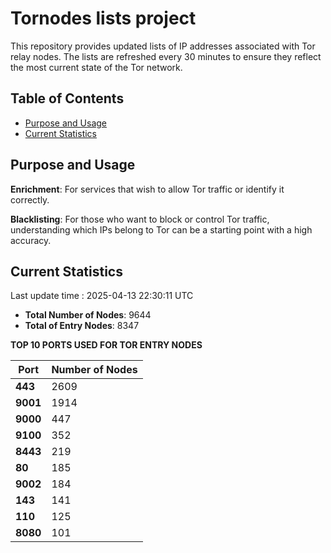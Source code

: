 # Tornodes lists project

This repository provides updated lists of IP addresses associated with Tor relay nodes. The lists are refreshed every 30 minutes to ensure they reflect the most current state of the Tor network.

## Table of Contents

- [Purpose and Usage](#purpose-and-usage)
- [Current Statistics](#current-statistics)


## Purpose and Usage

**Enrichment**: For services that wish to allow Tor traffic or identify it correctly.

**Blacklisting**: For those who want to block or control Tor traffic, understanding which IPs belong to Tor can be a starting point with a high accuracy.

## Current Statistics

Last update time : 2025-04-13 22:30:11 UTC

- **Total Number of Nodes**: 9644
- **Total of Entry Nodes**: 8347

**TOP 10 PORTS USED FOR TOR ENTRY NODES**

| **Port** | **Number of Nodes** |
|------|-----------------|
| **443**   | 2609  |
| **9001**   | 1914  |
| **9000**   | 447  |
| **9100**   | 352  |
| **8443**   | 219  |
| **80**   | 185  |
| **9002**   | 184  |
| **143**   | 141  |
| **110**   | 125  |
| **8080**   | 101  |

